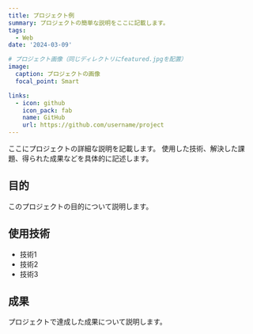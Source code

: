 ```yaml
---
title: プロジェクト例
summary: プロジェクトの簡単な説明をここに記載します。
tags:
  - Web
date: '2024-03-09'

# プロジェクト画像（同じディレクトリにfeatured.jpgを配置）
image:
  caption: プロジェクトの画像
  focal_point: Smart

links:
  - icon: github
    icon_pack: fab
    name: GitHub
    url: https://github.com/username/project
---
```


ここにプロジェクトの詳細な説明を記載します。
使用した技術、解決した課題、得られた成果などを具体的に記述します。

## 目的

このプロジェクトの目的について説明します。

## 使用技術

- 技術1
- 技術2
- 技術3

## 成果

プロジェクトで達成した成果について説明します。